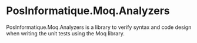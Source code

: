 # PosInformatique.Moq.Analyzers
PosInformatique.Moq.Analyzers is a library to verify syntax and code design when writing the unit tests using the Moq library.
